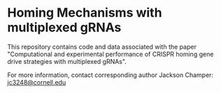 # Homing Mechanisms with multiplexed gRNAs

This repository contains code and data associated with the paper "Computational and experimental performance of CRISPR homing gene drive strategies with multiplexed gRNAs".

For more information, contact corresponding author Jackson Champer: jc3248@cornell.edu
